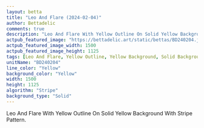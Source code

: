 ```yaml
---
layout: betta
title: "Leo And Flare (2024-02-04)"
author: Bettadelic
comments: true
description: "Leo And Flare With Yellow Outline On Solid Yellow Background With Stripe Pattern."
actpub_featured_image: "https://bettadelic.art/static/bettas/BD240204.jpg"
actpub_featured_image_width: 1500
actpub_featured_image_height: 1125
tags: [Leo And Flare, Yellow Outline, Yellow Background, Solid Background Pattern, Stripe Pattern, February 2024]
unitName: "BD240204"
line_color: "Yellow"
background_color: "Yellow"
width: 1500
height: 1125
algorithm: "Stripe"
background_type: "Solid"
---
```


Leo And Flare With Yellow Outline On Solid Yellow Background With Stripe Pattern.
